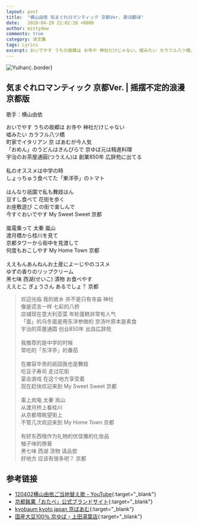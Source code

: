 ```yaml
---
layout: post
title:  "横山由依 気まぐれロマンティック 京都Ver. 歌词翻译"
date:   2018-04-29 22:02:28 +0800
author: mistydew
comments: true
category: 译文集
tags: Lyrics
excerpt: おいでやす うちの故郷は お寺や 神社だけじゃない。嘘みたい カラフル八ツ橋、町家でイタリアン 京 ばあむが今人気。
---
```

![Yuihan](https://mistydew.github.io/assets/images/translations/Yuihan.jpg){:.border}

## 気まぐれロマンティック 京都Ver. | 摇摆不定的浪漫 京都版

歌手：横山由依

<div class="lyric-original">
<p>
おいでやす うちの故郷は お寺や 神社だけじゃない<br>
嘘みたい カラフル八ツ橋<br>
町家でイタリアン 京 ばあむが今人気<br>
「おめん」のうどんはきんぴらで 京ゆば元は精進料理<br>
宇治のお茶屋通圓(つうえん)は 創業850年 広辞苑に出てる<br>
<br>
私のオススメは中学の時<br>
しょっちゅう食べてた「東洋亭」のトマト<br>
<br>
はんなり祇園で私も舞妓はん<br>
豆すし食べて 花街を歩く<br>
お座敷遊び この街で楽しんで<br>
今すぐおいでやす My Sweet Sweet 京都<br>
<br>
嵐電乗って 太秦 嵐山<br>
渡月橋から桂川を見て<br>
京都タワーから街中を見渡して<br>
何度もおこしやす My Home Town 京都<br>
<br>
ええもんあんねんお土産によーじやのコスメ<br>
ゆずの香りのリップクリーム<br>
黑七味 西湖(せいこ) 漬物 お食べやす<br>
ええとこ ぎょうさん あるでしょ？ 京都
</p>
</div>

<div class="lyric-translation">
<blockquote>
欢迎光临 我的故乡 并不是只有寺庙 神社<br>
像是谎言一样 七彩的八桥<br>
店铺现在意大利亚菜 年轮蛋糕非常有人气<br>
「面」的乌冬面是用东洋参做的 京汤叶原本是素食<br>
宇治的茶屋通圆 创业850年 出自広辞苑<br>
<br>
我推荐的是中学的时候<br>
常吃的「东洋亭」的番茄<br>
<br>
在雍容华贵的祇园我也是舞妓<br>
吃豆子寿司 走过花街<br>
宴会游戏 在这个地方享受着<br>
现在赶快欢迎来到 My Sweet Sweet 京都<br>
<br>
乘上岚电 太秦 岚山<br>
从渡月桥上看桂川<br>
从京都塔眺望街上<br>
不管几次欢迎来到 My Home Town 京都<br>
<br>
有好东西哦作为礼物的优佳雅的化妆品<br>
柚子味的唇膏<br>
黑七味 西湖 渍物 请品尝<br>
好地方 应该有很多吧？ 京都
</blockquote>
</div>

## 参考链接

* [120402横山由依ご当地替え歌 - YouTube](https://youtu.be/G4ngewwE50w){:target="_blank"}
* [京都銘菓「おたべ」公式ブランドサイト](http://otabe.kyoto.jp){:target="_blank"}
* [kyobaum kyoto japan 京ばあむ](http://kyobaum.shop){:target="_blank"}
* [国産大豆100％ 京ゆば・上田湯葉店](http://www.ueda-yuba.co.jp){:target="_blank"}
